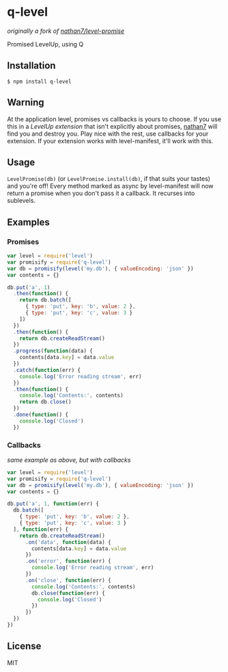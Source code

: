 
# q-level

_originally a fork of [nathan7/level-promise](https://github.com/nathan7/level-promise)_

  Promised LevelUp, using Q

## Installation

    $ npm install q-level

## Warning

  At the application level, promises vs callbacks is yours to choose.
  If you use this in a *LevelUp extension* that isn't explicitly about promises, [nathan7](https://github.com/nathan7) will find you and destroy you.
  Play nice with the rest, use callbacks for your extension.
  If your extension works with level-manifest, it'll work with this.

## Usage

  `LevelPromise(db)` (or `LevelPromise.install(db)`, if that suits your tastes) and you're off!
  Every method marked as async by level-manifest will now return a promise when you don't pass it a callback.
  It recurses into sublevels.

## Examples

### Promises

```js
var level = require('level')
var promisify = require('q-level')
var db = promisify(level('my.db'), { valueEncoding: 'json' })
var contents = {}

db.put('a', 1)
  .then(function() {
    return db.batch([
      { type: 'put', key: 'b', value: 2 },
      { type: 'put', key: 'c', value: 3 }
    ])
  })
  .then(function() {
    return db.createReadStream()
  })
  .progress(function(data) {
    contents[data.key] = data.value
  })
  .catch(function(err) {
    console.log('Error reading stream', err)
  })
  .then(function() {
    console.log('Contents:', contents)
    return db.close()
  })
  .done(function() {
    console.log('Closed')
  })

```

### Callbacks

_same example as above, but with callbacks_

```js
var level = require('level')
var promisify = require('q-level')
var db = promisify(level('my.db'), { valueEncoding: 'json' })
var contents = {}

db.put('a', 1, function(err) {
  db.batch([
    { type: 'put', key: 'b', value: 2 },
    { type: 'put', key: 'c', value: 3 }
  ], function(err) {
    return db.createReadStream()
      .on('data', function(data) {
        contents[data.key] = data.value
      })
      .on('error', function(err) {
        console.log('Error reading stream', err)
      })
      .on('close', function(err) {
        console.log('Contents:', contents)
        db.close(function(err) {
          console.log('Closed')
        })
      })
  })
})
```

## License

  MIT
